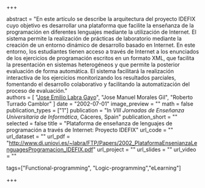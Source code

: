 +++

abstract = "En este artículo se describe la arquitectura del proyecto IDEFIX cuyo objetivo es desarrollar una plataforma que facilite la enseñanza de la programación en diferentes lenguajes mediante la utilización de Internet. El sistema permite la realización de prácticas de laboratorio mediante la creación de un entorno dinámico de desarrollo basado en Internet. En este entorno, los estudiantes tienen acceso a través de Internet a los enunciados de los ejercicios de programación escritos en un formato XML, que facilita la presentación en sistemas heterogéneos y que permite la posterior evaluación de forma automática. El sistema facilitará la realización interactiva de los ejercicios monitorizando los resultados parciales, fomentando el desarrollo colaborativo y facilitando la automatización del proceso de evaluación."  
authors = [
 "[Jose Emilio Labra Gayo](http://di.uniovi.es/~labra)",
 "Jose Manuel Morales Gil",
 "Roberto Turrado Camblor"
 ]
date = "2002-07-01"
image_preview = ""
math = false
publication_types = ["1"]
publication = "In *VIII Jornadas de Enseñanza Universitaria de Informática*, Cáceres, Spain"
publication_short = ""
selected = false
title = "Plataforma de enseñanza de lenguajes de programación a través de Internet: Proyecto IDEFIX"
url_code = ""
url_dataset = ""
url_pdf = "http://www.di.uniovi.es/~labra/FTP/Papers/2002_PlataformaEnsenianzaLenguagesProgramacion_IDEFIX.pdf"
url_project = ""
url_slides = ""
url_video = ""

tags=["Functional-programming", "Logic-programming","eLearning"]

+++



